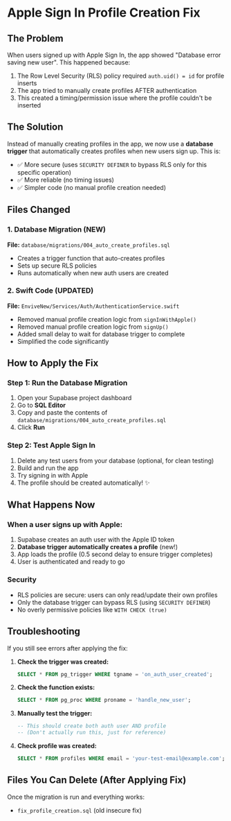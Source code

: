 # Apple Sign In Profile Creation Fix

## The Problem
When users signed up with Apple Sign In, the app showed "Database error saving new user". This happened because:

1. The Row Level Security (RLS) policy required `auth.uid() = id` for profile inserts
2. The app tried to manually create profiles AFTER authentication
3. This created a timing/permission issue where the profile couldn't be inserted

## The Solution
Instead of manually creating profiles in the app, we now use a **database trigger** that automatically creates profiles when new users sign up. This is:
- ✅ More secure (uses `SECURITY DEFINER` to bypass RLS only for this specific operation)
- ✅ More reliable (no timing issues)
- ✅ Simpler code (no manual profile creation needed)

## Files Changed

### 1. Database Migration (NEW)
**File:** `database/migrations/004_auto_create_profiles.sql`
- Creates a trigger function that auto-creates profiles
- Sets up secure RLS policies
- Runs automatically when new auth users are created

### 2. Swift Code (UPDATED)
**File:** `EnviveNew/Services/Auth/AuthenticationService.swift`
- Removed manual profile creation logic from `signInWithApple()`
- Removed manual profile creation logic from `signUp()`
- Added small delay to wait for database trigger to complete
- Simplified the code significantly

## How to Apply the Fix

### Step 1: Run the Database Migration
1. Open your Supabase project dashboard
2. Go to **SQL Editor**
3. Copy and paste the contents of `database/migrations/004_auto_create_profiles.sql`
4. Click **Run**

### Step 2: Test Apple Sign In
1. Delete any test users from your database (optional, for clean testing)
2. Build and run the app
3. Try signing in with Apple
4. The profile should be created automatically! ✨

## What Happens Now

### When a user signs up with Apple:
1. Supabase creates an auth user with the Apple ID token
2. **Database trigger automatically creates a profile** (new!)
3. App loads the profile (0.5 second delay to ensure trigger completes)
4. User is authenticated and ready to go

### Security
- RLS policies are secure: users can only read/update their own profiles
- Only the database trigger can bypass RLS (using `SECURITY DEFINER`)
- No overly permissive policies like `WITH CHECK (true)`

## Troubleshooting

If you still see errors after applying the fix:

1. **Check the trigger was created:**
   ```sql
   SELECT * FROM pg_trigger WHERE tgname = 'on_auth_user_created';
   ```

2. **Check the function exists:**
   ```sql
   SELECT * FROM pg_proc WHERE proname = 'handle_new_user';
   ```

3. **Manually test the trigger:**
   ```sql
   -- This should create both auth user AND profile
   -- (Don't actually run this, just for reference)
   ```

4. **Check profile was created:**
   ```sql
   SELECT * FROM profiles WHERE email = 'your-test-email@example.com';
   ```

## Files You Can Delete (After Applying Fix)

Once the migration is run and everything works:
- `fix_profile_creation.sql` (old insecure fix)
